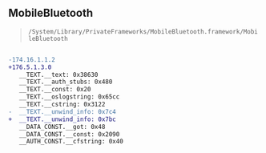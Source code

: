 ## MobileBluetooth

> `/System/Library/PrivateFrameworks/MobileBluetooth.framework/MobileBluetooth`

```diff

-174.16.1.1.2
+176.5.1.3.0
   __TEXT.__text: 0x38630
   __TEXT.__auth_stubs: 0x480
   __TEXT.__const: 0x20
   __TEXT.__oslogstring: 0x65cc
   __TEXT.__cstring: 0x3122
-  __TEXT.__unwind_info: 0x7c4
+  __TEXT.__unwind_info: 0x7bc
   __DATA_CONST.__got: 0x48
   __DATA_CONST.__const: 0x2090
   __AUTH_CONST.__cfstring: 0x40

```
